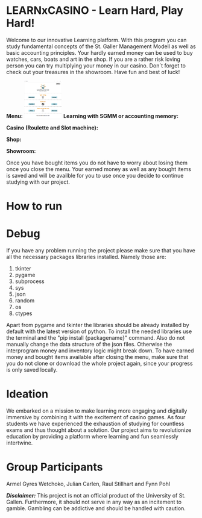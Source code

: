 # LEARNxCASINO - Learn Hard, Play Hard!

Welcome to our innovative Learning platform. With this program you can study fundamental concepts of the St. Galler Management Modell as well as basic accounting principles. Your hardly earned money can be used to buy watches, cars, boats and art in the shop. If you are a rather risk loving person you can try multiplying your money in our casino. Don´t forget to check out your treasures in the showroom. Have fun and best of luck!

**Menu:**
<img src="graphic/Readme/menu.png" width="100" height="100">
**Learning with SGMM or accounting memory:**

**Casino (Roulette and Slot machine):**

**Shop:** 

**Showroom:** 

Once you have bought items you do not have to worry about losing them once you close the menu. Your earned money as well as any bought items is saved and will be availble for you to use once you decide to continue studying with our project. 

# How to run


# Debug
If you have any problem running the project please make sure that you have all the necessary packages libraries installed. Namely those are: 
1. tkinter
2. pygame
3. subprocess 
4. sys
5. json
6. random
7. os
8. ctypes

Apart from pygame and tkinter the libraries should be already installed by default with the latest version of python. To install the needed libraries use the terminal and the "pip install {packagename}" command. 
Also do not manually change the data structure of the json files. Otherwise the interprogram money and inventory logic might break down. To have earned money and bought items available after closing the menu, make sure that you do not clone or download the whole project again, since your progress is only saved locally.  

# Ideation
We embarked on a mission to make learning more engaging and digitally immersive by combining it with the excitement of casino games. As four students we have experienced the exhaustion of studying for countless exams and thus thought about a solution. Our project aims to revolutionize education by providing a platform where learning and fun seamlessly intertwine.

# Group Participants
Armel Gyres Wetchoko, Julian Carlen, Raul Stillhart and Fynn Pohl 

***Disclaimer:*** This project is not an official product of the University of St. Gallen. Furthermore, it should not serve in any way as an incitement to gamble. 
Gambling can be addictive and should be handled with caution. 
